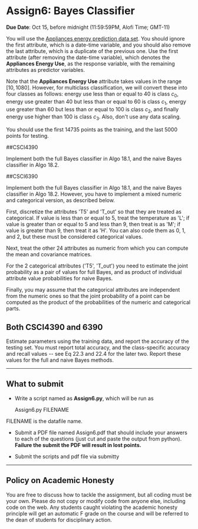 <!--
.. title: CSCI4390-6390 Assign6
.. slug: dm_assign6
.. date: 2021-11-08 12:23:01 UTC-04:00
.. tags: 
.. category: 
.. link: 
.. description: 
.. has_math: True
.. type: text
-->

# Assign6: Bayes Classifier 

**Due Date**: Oct 15, before midnight (11:59:59PM, Alofi Time; GMT-11)


You will use the 
[Appliances energy prediction data set](https://archive.ics.uci.edu/ml/datasets/Appliances+energy+prediction#).
You should ignore the first attribute, which is a date-time variable,
and you should also remove the last attribute, which is a duplicate of
the previous one. Use the first attribute (after removing the
date-time variable), which denotes the
**Appliances Energy Use**, as the response variable, with the remaining
attributes as predictor variables. 

Note that the **Appliances Energy Use** attribute takes values in the
range $[10,1080]$. However, for multiclass classification, we will convert
these into four classes as follows: energy use less than or equal to 40
is class $c_0$, energy use greater than 40 but less than or equal to 60
is class $c_1$, energy use greater than 60 but less than or equal to 100
is class $c_2$, and finally energy use higher than 100 is class $c_3$.
Also, don't use any data scaling.

You should use the first 14735 points as the training, and the last 5000 points for testing.

##CSCI4390

Implement both the full Bayes classifier in Algo 18.1, and the naive Bayes
classifier in Algo 18.2. 

##CSCI6390

Implement both the full Bayes classifier in Algo 18.1, and the naive Bayes
classifier in Algo 18.2. However, you have to implement a mixed numeric and
categorical version, as described below.

First, discretize the attributes 'T5' and 'T_out' so that they are treated as categorical.
If value is less than or equal to 5, treat the temperature as 'L'; if value
is greater than or equal to 5 and less than 9, then treat is as 'M'; if
value is greater than 9, then treat it as 'H'. You can also code them as 0,
1, and 2, but these must be considered categorical values.

Next, treat the other 24 attributes as numeric from which you can compute the
mean and covariance matrices. 

For the 2 categorical attributes ('T5', 'T_out') you need to
estimate the joint probability as a pair of values for full Bayes, and as product of
individual attribute value probabilities for naive Bayes. 

Finally, you may assume
that the categorical attributes are independent from the numeric ones so
that the joint probability of a point can be computed as the product of the
probabilities of the numeric and categorical parts.

## Both CSCI4390 and 6390

Estimate parameters using the training data, and
report the accuracy of the testing set. You must report total accuracy, and
the class-specific accuracy and recall values -- see Eq 22.3 and 22.4 for
the later two. Report these values for the full and naive Bayes
methods.


---

## What to submit

* Write a script named as **Assign6.py**, which will be run as 
      
   Assign6.py FILENAME
   
 FILENAME is the datafile name.

* Submit a PDF file named Assign6.pdf that should include your answers
 to each of the questions (just cut and paste the output from python).
 **Failure the submit the PDF will result in lost points.** 

* Submit the scripts and pdf file via submitty

---

## Policy on Academic Honesty

You are free to discuss how to tackle the assignment, but all coding
must be your own. Please do not copy or modify code from anyone else,
including code on the web. Any students caught violating the academic
honesty principle will get an automatic F grade on the course and will
be referred to the dean of students for disciplinary action.

